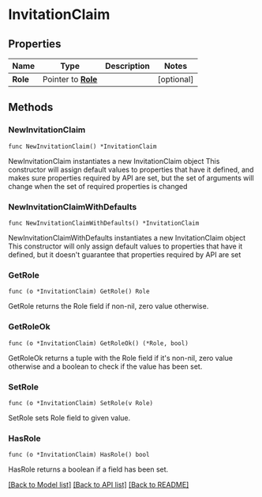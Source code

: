 # InvitationClaim

## Properties

Name | Type | Description | Notes
------------ | ------------- | ------------- | -------------
**Role** | Pointer to [**Role**](Role.md) |  | [optional] 

## Methods

### NewInvitationClaim

`func NewInvitationClaim() *InvitationClaim`

NewInvitationClaim instantiates a new InvitationClaim object
This constructor will assign default values to properties that have it defined,
and makes sure properties required by API are set, but the set of arguments
will change when the set of required properties is changed

### NewInvitationClaimWithDefaults

`func NewInvitationClaimWithDefaults() *InvitationClaim`

NewInvitationClaimWithDefaults instantiates a new InvitationClaim object
This constructor will only assign default values to properties that have it defined,
but it doesn't guarantee that properties required by API are set

### GetRole

`func (o *InvitationClaim) GetRole() Role`

GetRole returns the Role field if non-nil, zero value otherwise.

### GetRoleOk

`func (o *InvitationClaim) GetRoleOk() (*Role, bool)`

GetRoleOk returns a tuple with the Role field if it's non-nil, zero value otherwise
and a boolean to check if the value has been set.

### SetRole

`func (o *InvitationClaim) SetRole(v Role)`

SetRole sets Role field to given value.

### HasRole

`func (o *InvitationClaim) HasRole() bool`

HasRole returns a boolean if a field has been set.


[[Back to Model list]](../README.md#documentation-for-models) [[Back to API list]](../README.md#documentation-for-api-endpoints) [[Back to README]](../README.md)



